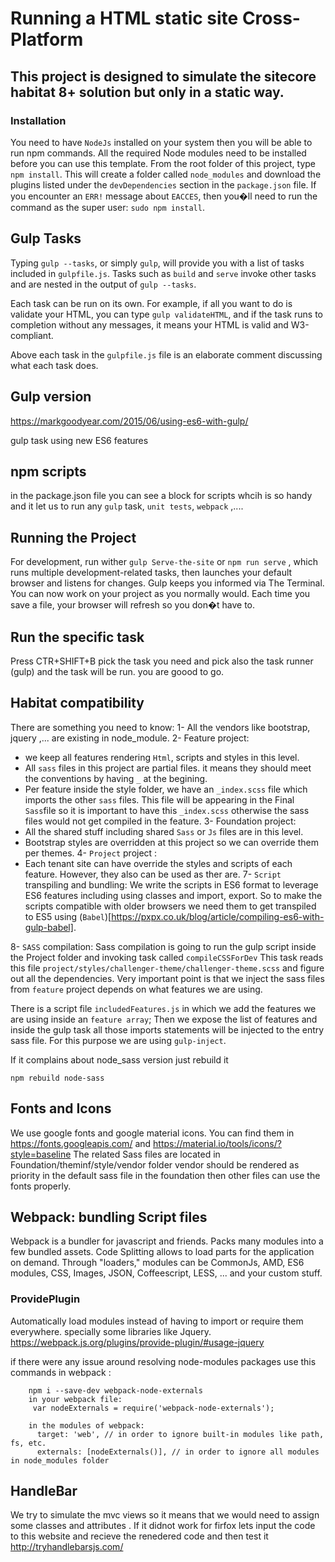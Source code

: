 # Running a HTML static site Cross-Platform
## This project is designed to simulate the sitecore habitat 8+ solution but only in a static way.

### Installation
You need to have `NodeJs` installed on your system then you will be able to run npm commands.
All the required Node modules need to be installed before you can use this template. From the root folder of this project, type `npm install`. This will create a folder called `node_modules` and download the plugins listed under the `devDependencies` section in the `package.json` file. If you encounter an `ERR!` message about `EACCES`, then you�ll need to run the command as the super user: `sudo npm install`.  

## Gulp Tasks
Typing `gulp --tasks`, or simply `gulp`, will provide you with a list of tasks included in `gulpfile.js`. Tasks such as `build` and `serve` invoke other tasks and are nested in the output of `gulp --tasks`.

Each task can be run on its own. For example, if all you want to do is validate your HTML, you can type `gulp validateHTML`, and if the task runs to completion without any messages, it means your HTML is valid and W3-compliant.

Above each task in the `gulpfile.js` file is an elaborate comment discussing what each task does. 
## Gulp version 
https://markgoodyear.com/2015/06/using-es6-with-gulp/

gulp task using new ES6 features

## npm scripts
in the package.json file you can see a block for scripts whcih is so handy and it let us to run any `gulp` task, `unit tests`, `webpack` ,....

## Running the Project
For development, run wither `gulp Serve-the-site` or `npm run serve` , which runs multiple development-related tasks, then launches your default browser and listens for changes. Gulp keeps you informed via The Terminal. You can now work on your project as you normally would. Each time you save a file, your browser will refresh so you don�t have to.
 
## Run the specific task
Press CTR+SHIFT+B 
pick the task you need and pick also the task runner (gulp) and the task will be run. you are goood to go.

## Habitat compatibility
There are something you need to know: 
1- All the vendors like bootstrap, jquery ,... are existing in node_module. 
2- Feature project: 
  - we keep all features rendering `Html`, scripts and styles in this level.
  - All `sass` files in this project are partial files. it means they should meet the conventions by having `_` at the begining. 
  - Per feature inside the style folder, we have an `_index.scss` file which imports the other `sass` files. This file will be appearing in the Final `Sass`file so it is important to have this `_index.scss` otherwise the sass files would not get compiled in the feature. 
3- Foundation project: 
  - All the shared stuff including shared `Sass` or `Js` files are in this level. 
  - Bootstrap styles are overridden at this project so we can override them per themes. 
4- `Project` project :
  - Each tenant site can have override the styles and scripts of each feature. However, they also can be used as ther are.
7- `Script` transpiling and bundling:
   We write the scripts in ES6 format to leverage ES6 features including using classes and import, export. 
   So to make the scripts compatible with older browsers we need them to get transpiled to ES5 using (`Babel`)[https://pxpx.co.uk/blog/article/compiling-es6-with-gulp-babel]. 
   
8- `SASS` compilation:
Sass compilation is going to run the gulp script inside the Project folder and invoking task called `compileCSSForDev`
This task reads this file `project/styles/challenger-theme/challenger-theme.scss` and figure out all the dependencies. 
Very important point is that we inject the sass files from `feature` project depends on what features we are using.

There is a script file `includedFeatures.js` in which we add the features we are using inside an `feature array`;
Then we expose the list of features and inside the gulp task all those imports statements will be injected to the entry sass file. 
For this purpose we are using `gulp-inject`. 

If it complains about node_sass version just rebuild it 
```
npm rebuild node-sass
```
## Fonts and Icons
We use google fonts and google material icons. 
You can find them in   https://fonts.googleapis.com/ and https://material.io/tools/icons/?style=baseline
The related Sass files are located in Foundation/theminf/style/vendor folder
vendor should be rendered as priority in the default sass file in the foundation then other files can use the fonts properly. 


## Webpack: bundling Script files
Webpack is a bundler for javascript and friends. Packs many modules into a few bundled assets. Code Splitting allows to load parts for the application on demand. Through "loaders," modules can be CommonJs, AMD, ES6 modules, CSS, Images, JSON, Coffeescript, LESS, ... and your custom stuff.
### ProvidePlugin
Automatically load modules instead of having to import or require them everywhere. specially some libraries like Jquery.
https://webpack.js.org/plugins/provide-plugin/#usage-jquery

if there were any issue around resolving node-modules packages
use this commands in webpack :
```
    npm i --save-dev webpack-node-externals
    in your webpack file:
     var nodeExternals = require('webpack-node-externals');

    in the modules of webpack:
      target: 'web', // in order to ignore built-in modules like path, fs, etc. 
      externals: [nodeExternals()], // in order to ignore all modules in node_modules folder 
```

## HandleBar
We try to simulate the mvc views so it means that we would need to assign some classes and attributes . 
If it didnot work for firfox lets input the code to this website and recieve the renedered code and then test it http://tryhandlebarsjs.com/
